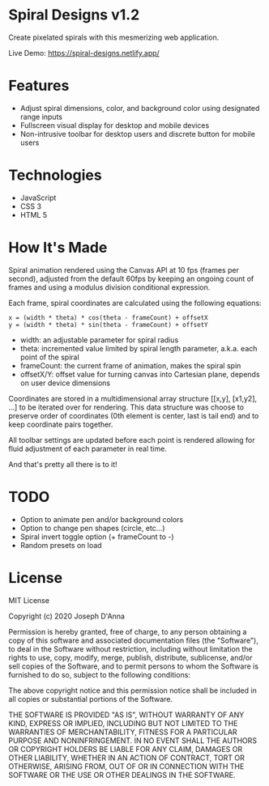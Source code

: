 # Spiral Designs v1.2
Create pixelated spirals with this mesmerizing web application.

Live Demo: https://spiral-designs.netlify.app/

# Features
- Adjust spiral dimensions, color, and background color using designated range inputs
- Fullscreen visual display for desktop and mobile devices
- Non-intrusive toolbar for desktop users and discrete button for mobile users

# Technologies
- JavaScript
- CSS 3
- HTML 5

# How It's Made
Spiral animation rendered using the Canvas API at 10 fps (frames per second),
adjusted from the default 60fps by keeping an ongoing count of frames and 
using a modulus division conditional expression.

Each frame, spiral coordinates are calculated using the following equations:

```
x = (width * theta) * cos(theta - frameCount) + offsetX
y = (width * theta) * sin(theta - frameCount) + offsetY  
```

- width: an adjustable parameter for spiral radius
- theta: incremented value limited by spiral length parameter, a.k.a. each point of the spiral
- frameCount: the current frame of animation, makes the spiral spin
- offsetX/Y: offset value for turning canvas into Cartesian plane, depends on user device dimensions

Coordinates are stored in a multidimensional array structure [[x,y], [x1,y2], ...] 
to be iterated over for rendering. This data structure was choose to preserve
order of coordinates (0th element is center, last is tail end) and to keep coordinate
pairs together. 

All toolbar settings are updated before each point is rendered allowing for fluid
adjustment of each parameter in real time.

And that's pretty all there is to it!


# TODO
- Option to animate pen and/or background colors
- Option to change pen shapes (circle, etc...)
- Spiral invert toggle option (+ frameCount to -)
- Random presets on load


# License
MIT License

Copyright (c) 2020 Joseph D'Anna

Permission is hereby granted, free of charge, to any person obtaining a copy
of this software and associated documentation files (the "Software"), to deal
in the Software without restriction, including without limitation the rights
to use, copy, modify, merge, publish, distribute, sublicense, and/or sell
copies of the Software, and to permit persons to whom the Software is
furnished to do so, subject to the following conditions:

The above copyright notice and this permission notice shall be included in all
copies or substantial portions of the Software.

THE SOFTWARE IS PROVIDED "AS IS", WITHOUT WARRANTY OF ANY KIND, EXPRESS OR
IMPLIED, INCLUDING BUT NOT LIMITED TO THE WARRANTIES OF MERCHANTABILITY,
FITNESS FOR A PARTICULAR PURPOSE AND NONINFRINGEMENT. IN NO EVENT SHALL THE
AUTHORS OR COPYRIGHT HOLDERS BE LIABLE FOR ANY CLAIM, DAMAGES OR OTHER
LIABILITY, WHETHER IN AN ACTION OF CONTRACT, TORT OR OTHERWISE, ARISING FROM,
OUT OF OR IN CONNECTION WITH THE SOFTWARE OR THE USE OR OTHER DEALINGS IN THE
SOFTWARE.